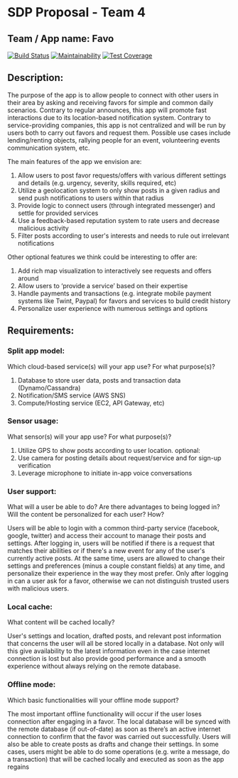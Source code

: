 # SDP Proposal - Team 4


## Team / App name: Favo
[![Build Status](https://api.cirrus-ci.com/github/favo-sdp/Favo.svg)](https://cirrus-ci.com/github/favo-sdp/Favo)
[![Maintainability](https://api.codeclimate.com/v1/badges/63b8fcc1446ae6ef57d7/maintainability)](https://codeclimate.com/github/favo-sdp/Favo/maintainability)
[![Test Coverage](https://api.codeclimate.com/v1/badges/63b8fcc1446ae6ef57d7/test_coverage)](https://codeclimate.com/github/favo-sdp/Favo/test_coverage)

## Description:

The purpose of the app is to allow people to connect with other users in their area by asking and receiving favors for simple and common daily scenarios. Contrary to regular announces, this app will promote fast interactions due to its location-based notification system. Contrary to service-providing companies, this app is not centralized and will be run by users both to carry out favors and request them.
Possible use cases include lending/renting objects, rallying people for an event, volunteering events communication system, etc. 

The main features of the app we envision are:
1. Allow users to post favor requests/offers with various different settings and details (e.g. urgency, severity, skills required, etc)
2. Utilize a geolocation system to only show posts in a given radius and send push notifications to users within that radius
3. Provide logic to connect users (through integrated messenger) and settle for provided services 
4. Use a feedback-based reputation system to rate users and decrease malicious activity
5. Filter posts according to user's interests and needs to rule out irrelevant notifications

Other optional features we think could be interesting to offer are:
1. Add rich map visualization to interactively see requests and offers around
2. Allow users to ‘provide a service’ based on their expertise
3. Handle payments and transactions (e.g. integrate mobile payment systems like Twint, Paypal) for favors and services to build credit history
4. Personalize user experience with numerous settings and options


## Requirements:

### Split app model:

Which cloud-based service(s) will your app use? For what purpose(s)?
1. Database to store user data, posts and transaction data (Dynamo/Cassandra) 
2. Notification/SMS service (AWS SNS) 
3. Compute/Hosting service (EC2, API Gateway, etc)


### Sensor usage:

What sensor(s) will your app use? For what purpose(s)?
1. Utilize GPS to show posts according to user location.
optional:
2. Use camera for posting details about request/service and for sign-up verification
3. Leverage microphone to initiate in-app voice conversations


### User support:

What will a user be able to do? Are there advantages to being logged in? Will the content be personalized for each user? How?

Users will be able to login with a common third-party service (facebook, google, twitter) and access their account to manage their posts and settings. After logging in, users will be notified if there is a request that matches their abilities or if there's a new event for any of the user's currently active posts. At the same time, users are allowed to change their settings and preferences (minus a couple constant fields) at any time, and personalize their experience in the way they most prefer. Only after logging in can a user ask for a favor, otherwise we can not distinguish trusted users with malicious users.  


### Local cache:

What content will be cached locally?

User's settings and location, drafted posts, and relevant post information that concerns the user will all be stored locally in a database. Not only will this give availability to the latest information even in the case internet connection is lost but also provide good performance and a smooth experience without always relying on the remote database.


### Offline mode:

Which basic functionalities will your offline mode support?

The most important offline functionality will occur if the user loses connection after engaging in a favor. The local database will be synced with the remote database (if out-of-date) as soon as there’s an active internet connection to confirm that the favor was carried out successfully. Users will also be able to create posts as drafts and change their settings.
In some cases, users might be able to do some operations (e.g. write a message, do a transaction) that will be cached locally and executed as soon as the app regains
